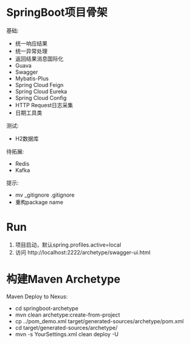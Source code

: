 # SpringBoot项目骨架

基础:
- 统一响应结果
- 统一异常处理
- 返回结果消息国际化
- Guava
- Swagger
- Mybatis-Plus
- Spring Cloud Feign
- Spring Cloud Eureka
- Spring Cloud Config
- HTTP Request日志采集
- 日期工具类

测试:
- H2数据库

待拓展:
- Redis
- Kafka

提示:
- mv _gitignore .gitignore
- 重构package name

# Run

1. 项目启动，默认spring.profiles.active=local
2. 访问 http://localhost:2222/archetype/swagger-ui.html

# 构建Maven Archetype

Maven Deploy to Nexus:

- cd springboot-archetype
- mvn clean archetype:create-from-project
- cp ../pom_demo.xml target/generated-sources/archetype/pom.xml
- cd target/generated-sources/archetype/
- mvn -s YourSettings.xml clean deploy -U
